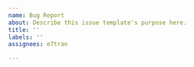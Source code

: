 ```yaml
---
name: Bug Report
about: Describe this issue template's purpose here.
title: ''
labels: ''
assignees: e7tran

---
```



